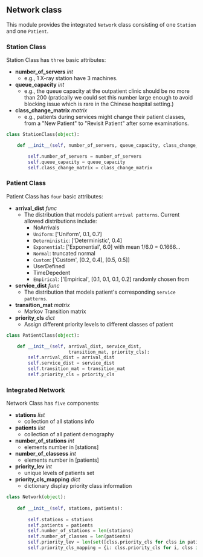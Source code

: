 ## Network class

This module provides the integrated `Network` class consisting of one `Station` and one `Patient`. 

### Station Class
Station Class has `three` basic attributes: 
- **number_of_servers** *int*
    - e.g., 1 X-ray station have 3 machines.
- **queue_capacity** *int*
    - e.g., the queue capacity at the outpatient clinic should be no more than 200 (pratically we could set this number large enough to avoid blocking issue which is rare in the Chinese hospital setting.)
- **class_change_matrix** *matrix*
    - e.g., patients during services might change their patient classes, from a "New Patient" to "Revisit Patient" after some examinations.

```python
class StationClass(object):

    def __init__(self, number_of_servers, queue_capacity, class_change_matrix=None):

        self.number_of_servers = number_of_servers
        self.queue_capacity = queue_capacity
        self.class_change_matrix = class_change_matrix
```

### Patient Class
Patient Class has `four` basic attributes: 
- **arrival_dist** *func*
    - The distribution that models patient `arrival patterns`. Current allowed distributions include:
        - NoArrivals
        - `Uniform`: ['Uniform', 0.1, 0.7]
        - `Deterministic`: ['Deterministic', 0.4]
        - `Exponential`: ['Exponential', 6.0] with mean 1/6.0 = 0.1666...
        - `Normal`: truncated normal
        - `Custom`: ['Custom', [0.2, 0.4], [0.5, 0.5]]
        - UserDefined
        - TimeDepedent
        - `Empirical`: ['Empirical', [0.1, 0.1, 0.1, 0.2] randomly chosen from
- **service_dist** *func*
    - The distribution that models patient's corresponding `service patterns`.
- **transition_mat** *matrix*
    - Markov Transition matrix
- **priority_cls** *dict*
    - Assign different priority levels to different classes of patient
    
```python
class PatientClass(object):

    def __init__(self, arrival_dist, service_dist, 
                       transition_mat, priority_cls):
        self.arrival_dist = arrival_dist
        self.service_dist = service_dist
        self.transition_mat = transition_mat
        self.priority_cls = priority_cls
```
### Integrated Network
Network Class has `five` components: 
- **stations** *list*
    - collection of all stations info
- **patients** *list*
    - collection of all patient demography
- **number_of_stations** *int*
    - elements number in [stations]
- **number_of_classess** *int*
    - elements number in [patients]
- **priority_lev** *int*
    - unique levels of patients set
- **priority_cls_mapping** *dict*
    - dictionary display priority class information

```python
class Network(object):
    
    def __init__(self, stations, patients):
        
        self.stations = stations
        self.patients = patients
        self.number_of_stations = len(stations)
        self.number_of_classes = len(patients)
        self.priority_lev = len(set([clss.priority_cls for clss in patients])) 
        self.priority_cls_mapping = {i: clss.priority_cls for i, clss in enumerate(patients)}

```
